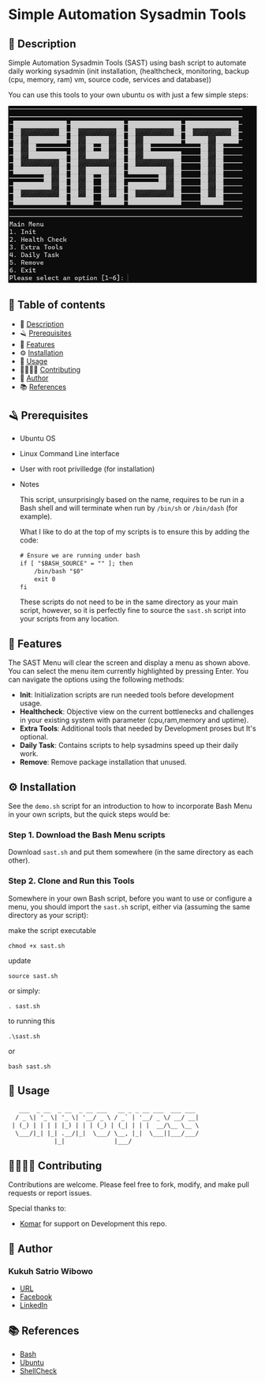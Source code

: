 # Simple Automation Sysadmin Tools

## 📜 Description

Simple Automation Sysadmin Tools (SAST) using bash script to automate daily working sysadmin (init installation, (healthcheck, monitoring, backup (cpu, memory, ram) vm, source code, services and database))

You can use this tools to your own ubuntu os with just a few simple steps:

![SAST](https://github.com/ksatriow/sast/blob/main/asset/mainmenu.png?raw=true)


## 📖 Table of contents

- 📜 [Description](#-description)
- 🪒 [Prerequisites](#-prerequisites)
- 🌟 [Features](#-features)
- ⚙️ [Installation](#️-installation)
- 🚀 [Usage](#-usage)
- 🫱🏼‍🫲🏽 [Contributing](#-contributing)
- 📌 [Author](#-author)
- 📚 [References](#-references)

## 🪒 Prerequisites

* Ubuntu OS
* Linux Command Line interface
* User with root privilledge (for installation)
* Notes

    This script, unsurprisingly based on the name, requires to be run in a Bash shell and will terminate when run by `/bin/sh` or `/bin/dash` (for example).

    What I like to do at the top of my scripts is to ensure this by adding the code:

    ```
    # Ensure we are running under bash
    if [ "$BASH_SOURCE" = "" ]; then
        /bin/bash "$0"
        exit 0
    fi
    ```

    These scripts do not need to be in the same directory as your main script, however, so it is perfectly fine to source the `sast.sh` script into your scripts from any location.

## 🌟 Features

The SAST Menu will clear the screen and display a menu as shown above. You can select the menu item currently highlighted by pressing Enter. You can navigate the options using the following methods:

- **Init**: Initialization scripts are run needed tools before development usage.
- **Healthcheck**: Objective view on the current bottlenecks and challenges in your existing system with parameter (cpu,ram,memory and uptime). 
- **Extra Tools**: Additional tools that needed by Development proses but It's optional.
- **Daily Task**: Contains scripts to help sysadmins speed up their daily work.
- **Remove**: Remove package installation that unused.

## ⚙️ Installation

See the `demo.sh` script for an introduction to how to incorporate Bash Menu in your own scripts, but the quick steps would be:


### Step 1. Download the Bash Menu scripts

Download `sast.sh` and put them somewhere (in the same directory as each other).


### Step 2. Clone and Run this Tools

Somewhere in your own Bash script, before you want to use or configure a menu, you should import the `sast.sh` script, either via (assuming the same directory as your script):

make the script executable

```
chmod +x sast.sh
```

update

```
source sast.sh
```

or simply:

```
. sast.sh
```

to running this 

```
.\sast.sh 
```

or

```
bash sast.sh 
```

## 🚀 Usage

```
   ___  _ __  _ __  _ __ ___   __ _ _ __ ___  ___ ___ 
  / _ \| '_ \| '_ \| '__/ _ \ / _` | '__/ _ \/ __/ __|
 | (_) | | | | |_) | | | (_) | (_| | | |  __/\__ \__ \
  \___/|_| |_| .__/|_|  \___/ \__, |_|  \___||___/___/
             |_|              |___/                   
```
## 🫱🏼‍🫲🏽 Contributing

Contributions are welcome. Please feel free to fork, modify, and make pull requests or report issues.

Special thanks to:

- [Komar](https://github.com/kukuhsw) for support on Development this repo.

## 📌 Author

### Kukuh Satrio Wibowo

- [URL](https://satrioportofilio.netlify.app/)
- [Facebook](https://www.facebook.com/ksatriow)
- [LinkedIn](https://www.linkedin.com/in/kukuh-satrio-wibowo/)

## 📚 References

- [Bash](https://www.freecodecamp.org/news/bash-scripting-tutorial-linux-shell-script-and-command-line-for-beginners/)
- [Ubuntu](https://www.server-world.info/en/note?os=Ubuntu_22.04&p=initial_conf&f=1)
- [ShellCheck](https://www.shellcheck.net/)